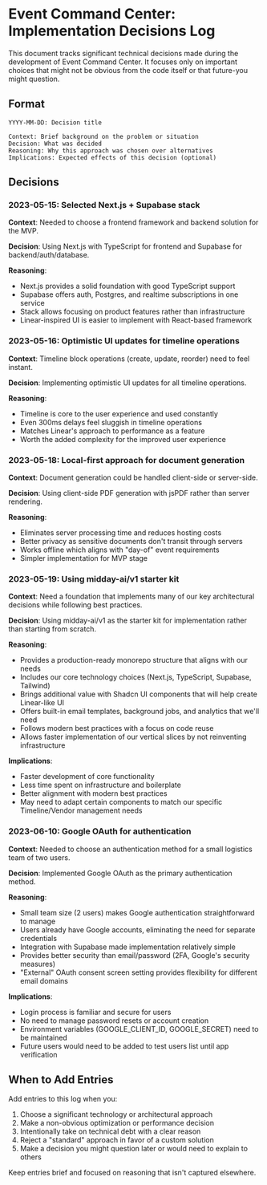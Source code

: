 # Event Command Center: Implementation Decisions Log

This document tracks significant technical decisions made during the development of Event Command Center. 
It focuses only on important choices that might not be obvious from the code itself or that future-you might question.

## Format

```
YYYY-MM-DD: Decision title

Context: Brief background on the problem or situation
Decision: What was decided
Reasoning: Why this approach was chosen over alternatives
Implications: Expected effects of this decision (optional)
```

## Decisions

### 2023-05-15: Selected Next.js + Supabase stack

**Context**: Needed to choose a frontend framework and backend solution for the MVP.

**Decision**: Using Next.js with TypeScript for frontend and Supabase for backend/auth/database.

**Reasoning**: 
- Next.js provides a solid foundation with good TypeScript support
- Supabase offers auth, Postgres, and realtime subscriptions in one service
- Stack allows focusing on product features rather than infrastructure
- Linear-inspired UI is easier to implement with React-based framework

### 2023-05-16: Optimistic UI updates for timeline operations

**Context**: Timeline block operations (create, update, reorder) need to feel instant.

**Decision**: Implementing optimistic UI updates for all timeline operations.

**Reasoning**:
- Timeline is core to the user experience and used constantly
- Even 300ms delays feel sluggish in timeline operations
- Matches Linear's approach to performance as a feature
- Worth the added complexity for the improved user experience

### 2023-05-18: Local-first approach for document generation

**Context**: Document generation could be handled client-side or server-side.

**Decision**: Using client-side PDF generation with jsPDF rather than server rendering.

**Reasoning**:
- Eliminates server processing time and reduces hosting costs
- Better privacy as sensitive documents don't transit through servers
- Works offline which aligns with "day-of" event requirements
- Simpler implementation for MVP stage

### 2023-05-19: Using midday-ai/v1 starter kit

**Context**: Need a foundation that implements many of our key architectural decisions while following best practices.

**Decision**: Using midday-ai/v1 as the starter kit for implementation rather than starting from scratch.

**Reasoning**:
- Provides a production-ready monorepo structure that aligns with our needs
- Includes our core technology choices (Next.js, TypeScript, Supabase, Tailwind)
- Brings additional value with Shadcn UI components that will help create Linear-like UI
- Offers built-in email templates, background jobs, and analytics that we'll need
- Follows modern best practices with a focus on code reuse
- Allows faster implementation of our vertical slices by not reinventing infrastructure

**Implications**:
- Faster development of core functionality
- Less time spent on infrastructure and boilerplate
- Better alignment with modern best practices
- May need to adapt certain components to match our specific Timeline/Vendor management needs

### 2023-06-10: Google OAuth for authentication

**Context**: Needed to choose an authentication method for a small logistics team of two users.

**Decision**: Implemented Google OAuth as the primary authentication method.

**Reasoning**:
- Small team size (2 users) makes Google authentication straightforward to manage
- Users already have Google accounts, eliminating the need for separate credentials
- Integration with Supabase made implementation relatively simple
- Provides better security than email/password (2FA, Google's security measures)
- "External" OAuth consent screen setting provides flexibility for different email domains

**Implications**:
- Login process is familiar and secure for users
- No need to manage password resets or account creation
- Environment variables (GOOGLE_CLIENT_ID, GOOGLE_SECRET) need to be maintained
- Future users would need to be added to test users list until app verification

## When to Add Entries

Add entries to this log when you:
1. Choose a significant technology or architectural approach
2. Make a non-obvious optimization or performance decision
3. Intentionally take on technical debt with a clear reason
4. Reject a "standard" approach in favor of a custom solution
5. Make a decision you might question later or would need to explain to others

Keep entries brief and focused on reasoning that isn't captured elsewhere. 